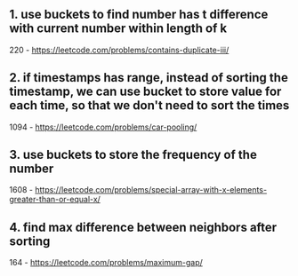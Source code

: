 ## 1. use buckets to find number has t difference with current number within length of k

220 - https://leetcode.com/problems/contains-duplicate-iii/

## 2. if timestamps has range, instead of sorting the timestamp, we can use bucket to store value for each time, so that we don't need to sort the times

1094 - https://leetcode.com/problems/car-pooling/

## 3. use buckets to store the frequency of the number

1608 - https://leetcode.com/problems/special-array-with-x-elements-greater-than-or-equal-x/

## 4. find max difference between neighbors after sorting

164 - https://leetcode.com/problems/maximum-gap/

